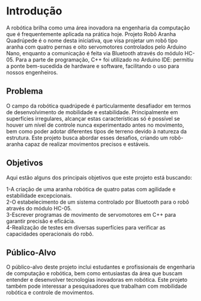# Introdução

A robótica brilha como uma área inovadora na engenharia da computação que é frequentemente aplicada na prática hoje. Projeto Robô Aranha Quadrúpede é o nome desta iniciativa, que visa projetar um robô tipo aranha com quatro pernas e oito servomotores controlados pelo Arduino Nano, enquanto a comunicação é feita via Bluetooth através do módulo HC-05. Para a parte de programação, C++ foi utilizado no Arduino IDE: permitiu a ponte bem-sucedida de hardware e software, facilitando o uso para nossos engenheiros.

## Problema

O campo da robótica quadrúpede é particularmente desafiador em termos de desenvolvimento de mobilidade e estabilidade. Principalmente em superfícies irregulares, alcançar estas características só é possível se houver um nível de controle nunca experimentado antes no movimento, bem como poder adotar diferentes tipos de terreno devido à natureza da estrutura. Este projeto busca abordar esses desafios, criando um robô-aranha capaz de realizar movimentos precisos e estáveis.

## Objetivos

Aqui estão alguns dos principais objetivos que este projeto está buscando:

1-A criação de uma aranha robótica de quatro patas com agilidade e estabilidade excepcionais. <br/>
2-O estabelecimento de um sistema controlado por Bluetooth para o robô através do módulo HC-05.<br/>
3-Escrever programas de movimento de servomotores em C++ para garantir precisão e eficácia.<br/>
4-Realização de testes em diversas superfícies para verificar as capacidades operacionais do robô.<br/>
 
## Público-Alvo

O público-alvo deste projeto inclui estudantes e profissionais de engenharia de computação e robótica, bem como entusiastas da área que buscam entender e desenvolver tecnologias inovadoras em robótica. Este projeto também pode interessar a pesquisadores que trabalham com mobilidade robótica e controle de movimentos.
